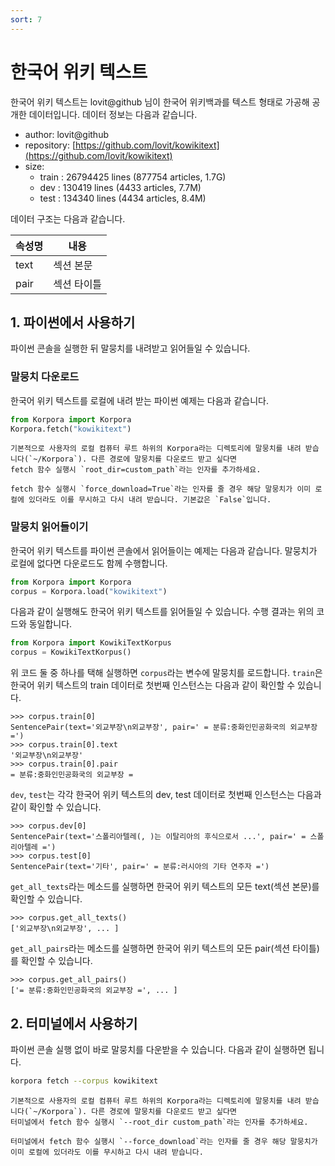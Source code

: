 ```yaml
---
sort: 7
---
```


# 한국어 위키 텍스트

한국어 위키 텍스트는 lovit@github 님이 한국어 위키백과를 텍스트 형태로 가공해 공개한 데이터입니다.
데이터 정보는 다음과 같습니다.

- author: lovit@github
- repository: [https://github.com/lovit/kowikitext](https://github.com/lovit/kowikitext)
- size:
  - train : 26794425 lines (877754 articles, 1.7G)
  - dev : 130419 lines (4433 articles, 7.7M)
  - test : 134340 lines (4434 articles, 8.4M)

데이터 구조는 다음과 같습니다.

|속성명|내용|
|---|---|
|text|섹션 본문|
|pair|섹션 타이틀|


## 1. 파이썬에서 사용하기

파이썬 콘솔을 실행한 뒤 말뭉치를 내려받고 읽어들일 수 있습니다.

### 말뭉치 다운로드

한국어 위키 텍스트를 로컬에 내려 받는 파이썬 예제는 다음과 같습니다.

```python
from Korpora import Korpora
Korpora.fetch("kowikitext")
```

```note
기본적으로 사용자의 로컬 컴퓨터 루트 하위의 Korpora라는 디렉토리에 말뭉치를 내려 받습니다(`~/Korpora`). 다른 경로에 말뭉치를 다운로드 받고 싶다면 
fetch 함수 실행시 `root_dir=custom_path`라는 인자를 추가하세요.
```

```tip
fetch 함수 실행시 `force_download=True`라는 인자를 줄 경우 해당 말뭉치가 이미 로컬에 있더라도 이를 무시하고 다시 내려 받습니다. 기본값은 `False`입니다.
```


### 말뭉치 읽어들이기

한국어 위키 텍스트를 파이썬 콘솔에서 읽어들이는 예제는 다음과 같습니다.
말뭉치가 로컬에 없다면 다운로드도 함께 수행합니다.

```python
from Korpora import Korpora
corpus = Korpora.load("kowikitext")
```

다음과 같이 실행해도 한국어 위키 텍스트를 읽어들일 수 있습니다.
수행 결과는 위의 코드와 동일합니다.

```python
from Korpora import KowikiTextKorpus
corpus = KowikiTextKorpus()
```

위 코드 둘 중 하나를 택해 실행하면 `corpus`라는 변수에 말뭉치를 로드합니다.
`train`은 한국어 위키 텍스트의 train 데이터로 첫번째 인스턴스는 다음과 같이 확인할 수 있습니다.

```
>>> corpus.train[0]
SentencePair(text='외교부장\n외교부장', pair=' = 분류:중화인민공화국의 외교부장 =')
>>> corpus.train[0].text
'외교부장\n외교부장'
>>> corpus.train[0].pair
= 분류:중화인민공화국의 외교부장 =
```

`dev`, `test`는 각각 한국어 위키 텍스트의 dev, test 데이터로 첫번째 인스턴스는 다음과 같이 확인할 수 있습니다.

```
>>> corpus.dev[0]
SentencePair(text='스폴리아텔레(, )는 이탈리아의 후식으로서 ...', pair=' = 스폴리아텔레 =')
>>> corpus.test[0]
SentencePair(text='기타', pair=' = 분류:러시아의 기타 연주자 =')
```

`get_all_texts`라는 메소드를 실행하면 한국어 위키 텍스트의 모든 text(섹션 본문)를 확인할 수 있습니다.

```
>>> corpus.get_all_texts()
['외교부장\n외교부장', ... ]
```

`get_all_pairs`라는 메소드를 실행하면 한국어 위키 텍스트의 모든 pair(섹션 타이틀)를 확인할 수 있습니다.

```
>>> corpus.get_all_pairs()
['= 분류:중화인민공화국의 외교부장 =', ... ]
```


## 2. 터미널에서 사용하기

파이썬 콘솔 실행 없이 바로 말뭉치를 다운받을 수 있습니다.
다음과 같이 실행하면 됩니다.

```bash
korpora fetch --corpus kowikitext
```

```note
기본적으로 사용자의 로컬 컴퓨터 루트 하위의 Korpora라는 디렉토리에 말뭉치를 내려 받습니다(`~/Korpora`). 다른 경로에 말뭉치를 다운로드 받고 싶다면 
터미널에서 fetch 함수 실행시 `--root_dir custom_path`라는 인자를 추가하세요.
```

```tip
터미널에서 fetch 함수 실행시 `--force_download`라는 인자를 줄 경우 해당 말뭉치가 이미 로컬에 있더라도 이를 무시하고 다시 내려 받습니다.
```


